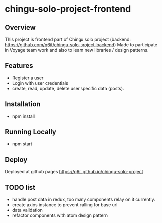 # chingu-solo-project-frontend

## Overview

This project is frontend part of Chingu solo project (backend: https://github.com/q6it/chingu-solo-project-backend)
Made to participate in Voyage team work and also to learn new libraries / design patterns.

## Features

-   Register a user
-   Login with user credentials
-   create, read, update, delete user specific data (posts).

## Installation

-   npm install

## Running Locally

-   npm start

## Deploy

Deployed at github pages https://q6it.github.io/chingu-solo-project

## TODO list

-   handle post data in redux, too many components relay on it currently.
-   create axios instance to prevent calling for base url
-   data validation
-   refactor components with atom design pattern
